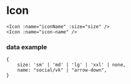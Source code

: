 # Icon

```
<Icon :name="iconName" :size="size" />
<Icon :name="icon-name" />
```

### data example

```
{
    size: 'sm' | 'md' | 'lg' | 'xxl' | none,
    name: "social/vk" | "arrow-down",
}
```
